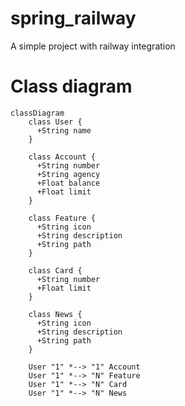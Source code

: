 # spring_railway
A simple project with railway integration


# Class diagram 

``` mermaid
classDiagram
    class User {
      +String name
    }
    
    class Account {
      +String number
      +String agency
      +Float balance
      +Float limit
    }

    class Feature {
      +String icon
      +String description
      +String path
    }
    
    class Card {
      +String number
      +Float limit
    }
    
    class News {
      +String icon
      +String description
      +String path
    }

    User "1" *--> "1" Account
    User "1" *--> "N" Feature
    User "1" *--> "N" Card
    User "1" *--> "N" News
```
